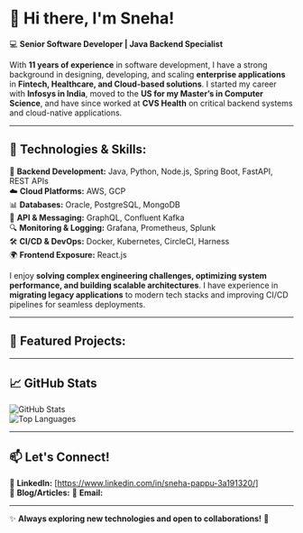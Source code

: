 # **👋 Hi there, I'm Sneha!**  

💻 **Senior Software Developer | Java Backend Specialist**  

With **11 years of experience** in software development, I have a strong background in designing, developing, and scaling **enterprise applications** in **Fintech, Healthcare, and Cloud-based solutions**. I started my career with **Infosys in India**, moved to the **US for my Master’s in Computer Science**, and have since worked at **CVS Health** on critical backend systems and cloud-native applications.

---

## **🔧 Technologies & Skills:**  

🚀 **Backend Development:** Java, Python, Node.js, Spring Boot, FastAPI,  REST APIs  
☁️ **Cloud Platforms:** AWS, GCP  
📊 **Databases:** Oracle, PostgreSQL, MongoDB  
🔗 **API & Messaging:** GraphQL, Confluent Kafka  
🔍 **Monitoring & Logging:** Grafana, Prometheus, Splunk  
🛠 **CI/CD & DevOps:** Docker, Kubernetes, CircleCI, Harness  
🌍 **Frontend Exposure:** React.js  

I enjoy **solving complex engineering challenges, optimizing system performance, and building scalable architectures**. I have experience in **migrating legacy applications** to modern tech stacks and improving CI/CD pipelines for seamless deployments.  

---

## **📌 Featured Projects:**  



---

## **📈 GitHub Stats**  

![GitHub Stats](https://github-readme-stats.vercel.app/api?username=pappusneha&show_icons=true&theme=radical)  
![Top Languages](https://github-readme-stats.vercel.app/api/top-langs/?username=pappusneha&layout=compact&theme=radical)  

---

## **📫 Let's Connect!**  

🔗 **LinkedIn:** [https://www.linkedin.com/in/sneha-pappu-3a191320/]  
📝 **Blog/Articles:**
📧 **Email:**   

---

✨ **Always exploring new technologies and open to collaborations!** 🚀  
